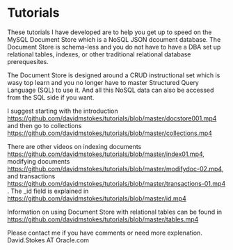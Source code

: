 # Tutorials
These tutorials I have developed are to help you get up to speed on the MySQL Document Store which is a NoSQL JSON dcoument database.  The Document Store is schema-less and you do not have to have a DBA set up relational tables, indexes, or other traditional relational database prerequesites.

The Document Store is designed around a CRUD instructional set which is wasy top learn and you no longer have to master Structured Query Language (SQL) to use it.  And all this NoSQL data can also be accessed from the SQL side if you want.

I suggest starting with the introduction https://github.com/davidmstokes/tutorials/blob/master/docstore001.mp4 and then go to collections https://github.com/davidmstokes/tutorials/blob/master/collections.mp4

There are other videos on indexing documents https://github.com/davidmstokes/tutorials/blob/master/index01.mp4, modifying documents https://github.com/davidmstokes/tutorials/blob/master/modifydoc-02.mp4, and transactions https://github.com/davidmstokes/tutorials/blob/master/transactions-01.mp4 .   The _id field is explained in https://github.com/davidmstokes/tutorials/blob/master/id.mp4

Information on using Document Store with relational tables can be found in https://github.com/davidmstokes/tutorials/blob/master/tables.mp4

Please contact me if you have comments or need more explenation. David.Stokes AT Oracle.com
